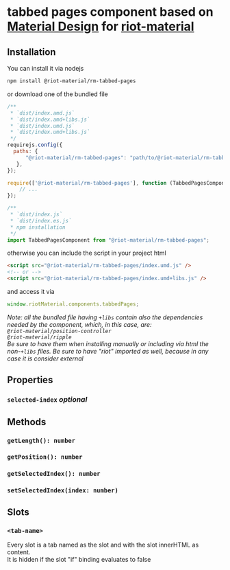 # tabbed pages component based on [Material Design](https://material.io/components/buttons/) for [riot-material](https://github.com/riot-material/riot-material)
## Installation
You can install it via nodejs
```sh
npm install @riot-material/rm-tabbed-pages
```
or download one of the bundled file
```js
/**
 * `dist/index.amd.js`
 * `dist/index.amd+libs.js`
 * `dist/index.umd.js`
 * `dist/index.umd+libs.js`
 */
requirejs.config({
  paths: {
      "@riot-material/rm-tabbed-pages": "path/to/@riot-material/rm-tabbed-pages",
   },
});

require(['@riot-material/rm-tabbed-pages'], function (TabbedPagesComponent) {
    // ...
});

/**
 * `dist/index.js`
 * `dist/index.es.js`
 * npm installation
 */
import TabbedPagesComponent from "@riot-material/rm-tabbed-pages";

```
otherwise you can include the script in your project html
```html
<script src="@riot-material/rm-tabbed-pages/index.umd.js" />
<!-- or -->
<script src="@riot-material/rm-tabbed-pages/index.umd+libs.js" />
```
and access it via
```js
window.riotMaterial.components.tabbedPages;
```
*Note: all the bundled file having `+libs` contain also the dependencies needed by the component, which, in this case, are:  
`@riot-material/position-controller`  
`@riot-material/ripple`  
Be sure to have them when installing manually or including via html the non-`+libs` files.
Be sure to have "riot" imported as well, because in any case it is consider external*
## Properties
### `selected-index` *optional*
## Methods
### `getLength(): number`
### `getPosition(): number`
### `getSelectedIndex(): number`
### `setSelectedIndex(index: number)`
## Slots
### `<tab-name>`
Every slot is a tab named as the slot and with the slot innerHTML as content.  
It is hidden if the slot "if" binding evaluates to false